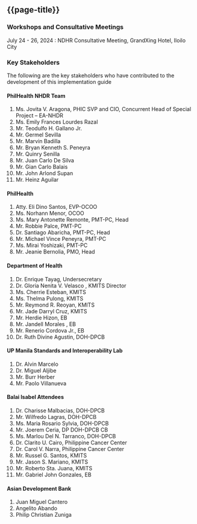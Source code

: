 ## {{page-title}}

### Workshops and Consultative Meetings


July 24 - 26, 2024 : NDHR Consultative Meeting, GrandXing Hotel, Iloilo City


### Key Stakeholders

The following are the key stakeholders who have contributed to the development of this implementation guide

#### PhilHealth NHDR Team
1. Ms. Jovita V. Aragona, PHIC SVP and CIO, Concurrent Head of Special Project – EA-NHDR
2. Ms. Emily Frances Lourdes Razal
3. Mr. Teodulfo H. Gallano Jr.
4. Mr. Germel Sevilla
5. Mr. Marvin Badilla
6. Mr. Bryan Kenneth S. Peneyra
7. Mr. Quinry Senilla
8. Mr. Juan Carlo De Silva
9. Mr. Gian Carlo Balais
10. Mr. John Arlond Supan
11. Mr. Heinz Aguilar


#### PhilHealth
1. Atty. Eli Dino Santos, EVP-OCOO
2. Ms. Norhann Menor, OCOO
3. Ms. Mary Antonette Remonte, PMT-PC, Head
4. Mr. Robbie Palce, PMT-PC
5. Dr. Santiago Abaricha, PMT-PC, Head
6. Mr. Michael Vince Peneyra, PMT-PC
7. Ms. Mirai Yoshizaki, PMT-PC
8. Mr. Jeanie Bernolia, PMO, Head

#### Department of Health
1. Dr. Enrique Tayag, Undersecretary
2. Dr. Gloria Nenita V. Velasco , KMITS Director
3. Ms. Cherrie Esteban, KMITS
4. Ms. Thelma Pulong, KMITS
5. Mr. Reymond R. Reoyan, KMITS
6. Mr. Jade Darryl Cruz, KMITS
7. Mr. Herdie Hizon, EB
8. Mr. Jandell Morales , EB
9. Mr. Renerio Cordova Jr., EB
10. Dr. Ruth Divine Agustin, DOH-DPCB

#### UP Manila Standards and Interoperability Lab
1. Dr. Alvin Marcelo
2. Dr. Miguel Aljibe
3. Mr. Burr Herber
4. Mr. Paolo Villanueva

#### Balai Isabel Attendees

1. Dr. Charisse Malbacias, DOH-DPCB
2. Mr. Wilfredo Lagras, DOH-DPCB
3. Ms. Maria Rosario Sylvia, DOH-DPCB
4. Mr. Joerem Ceria, DP DOH-DPCB CB
5. Ms. Marlou Del N. Tarranco, DOH-DPCB
6. Dr. Clarito U. Cairo, Philippine Cancer Center
7. Dr. Carol V. Narra, Philippine Cancer Center
8. Mr. Russel G. Santos, KMITS
9. Mr. Jason S. Mariano, KMITS
10. Mr. Roberto Sta. Juana, KMITS
11. Mr. Gabriel John Gonzales, EB


#### Asian Development Bank
1. Juan Miguel Cantero
2. Angelito Abando
3. Philip Christian Zuniga